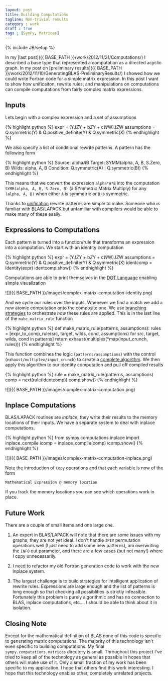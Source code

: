 ```yaml
---
layout: post
title: Building Computations 
tagline: Non-trivial results
category : work
draft : true
tags : [SymPy, Matrices]
---
```

{% include JB/setup %}

In my [last post]({{ BASE_PATH }}/work/2012/11/21/Computations/) I described a
base type that represented a computation as a directed acyclic graph.  In my
post on [preliminary results]({{ BASE_PATH }}/work/2012/11/10/GeneratingBLAS-PreliminaryResults/) I showed how we could write Fortran code for a simple matrix expression.  In this post I want to show how unificaiton, rewrite rules, and manipulations on computations can compile computations from fairly complex matrix expressions.

Inputs
------

Lets begin with a complex expression and a set of assumptions

{% highlight python %}
    expr = (Y.I*Z*Y + b*Z*Y + c*W*W).I*Z*W
    assumptions = Q.symmetric(Y) & Q.positive_definite(Y) & Q.symmetric(X)
{% endhighlight %}

We also specify a list of conditional rewrite patterns.  A pattern has the
following form

{% highlight python %}
    Source:     alpha*A*B
    Target:     SYMM(alpha, A, B, S.Zero, B)
    Wilds:      alpha, A, B
    Condition:  Q.symmetric(A) | Q.symmetric(B))
{% endhighlight %}

This means that we convert the expression `alpha*A*B` into the computation `SYMM(alpha, A, B, S.Zero, B)` (a SYmmetric Matrix Multiply) for any `(alpha, A, B)` when either `A` is symmetric or `B` is symmetric.

Thanks to [unification]({{BASE_PATH}}/work/2012/11/01/Unification/) rewrite patterns are simple to make.  Someone who is familiar with BLAS/LAPACK but unfamiliar with compilers would be able to make many of these easily.

Expressions to Computations
---------------------------

Each pattern is turned into a function/rule that transforms an expression
into a computation.  We start with an identity computation

{% highlight python %}
    expr = (Y.I*Z*Y + b*Z*Y + c*W*W).I*Z*W
    assumptions = Q.symmetric(Y) & Q.positive_definite(Y) & Q.symmetric(X)
    identcomp = Identity(expr)
    identcomp.show()
{% endhighlight %}

Computations are able to print themselves in the [DOT Language](http://en.wikipedia.org/wiki/DOT_language) enabling simple visualization

![]({{ BASE_PATH }}/images/complex-matrix-computation-identity.png)

And we cycle our rules over the inputs.  Whenever we find a match we add a new atomic computation onto the composite one.  We use [branching strategies]({{BASE_PATH}}/work/2012/11/09/BranchingStrategies/) to orchestrate *how* these rules are applied.  This is in the last line of the `make_matrix_rule` function

{% highlight python %}
    def make_matrix_rule(patterns, assumptions):
        rules = [expr_to_comp_rule(src, target, wilds, cond, assumptions)
                 for src, target, wilds, cond in patterns]
        return exhaust(multiplex(*map(input_crunch, rules)))
{% endhighlight %}

This function combines the logic (`patterns/assumptions`) with the control (`exhaust/multiplex/input_crunch`) to create a [complete algorithm](http://www.icsd.aegean.gr/lecturers/stamatatos/courses/Logic/Prolog/Ch1/Ch1_files/algorithm%3Dlogic%2Bcontrol.pdf).  We then apply this algorithm to our identity computation and pull off compiled results

{% highlight python %}
    rule = make_matrix_rule(patterns, assumptions)
    comp = next(rule(identcomp))
    comp.show()
{% endhighlight %}

![]({{ BASE_PATH }}/images/complex-matrix-computation.png)

Inplace Computations
--------------------

BLAS/LAPACK routines are *inplace*; they write their results to the memory locations of their inputs.  We have a separate system to deal with inplace computations. 

{% highlight python %}
    from sympy.computations.inplace import inplace_compile
    icomp = inplace_compile(comp)
    icomp.show()
{% endhighlight %}

![]({{ BASE_PATH }}/images/complex-matrix-computation-inplace.png)

Note the introduction of `Copy` operations and that each variable is now of the form

    Mathematical Expression @ memory location

If you track the memory locations you can see which operations work in place.

Future Work
-----------

There are a couple of small items and one large one. 

1.  An expert in BLAS/LAPACK will note that there are some issues with my graphs; they are not yet ideal.  I don't handle `IPIV` permutation operations well (I just need to add some new patterns), am overwriting the `INFO` out parameter, and there are a few cases (but not many!) where I copy unnecessarily.

2.  I need to refactor my old Fortran generation code to work with the new inplace system.

3.  The largest challenge is to build strategies for intelligent application of rewrite rules.  Expressions are large enough and the list of patterns is long enough so that checking all possiblities is strictly infeasible.  Fortunately this problem is purely algorithmic and has no connection to BLAS, inplace computations, etc....  I should be able to think about it in isolation.

Closing Note
------------

Except for the mathematical definition of BLAS none of this code is specific to generating matrix computations.  The majority of this technology isn't even specific to building computations.  My final `sympy.computations.matrices` directory is small.  Throughout this project I've tried to keep all of the technology as general as possible in hopes that others will make use of it.  Only a small fraction of my work has been specific to my application.  I hope that others find this work interesting.  I hope that this technology enables other, completely unrelated projects.
